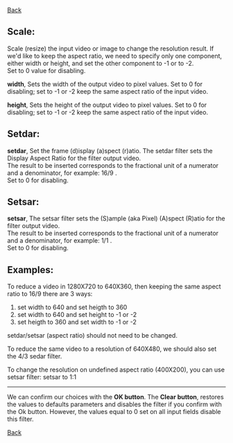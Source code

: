 [Back](../videomass2_use.md)

## Scale:

Scale (resize) the input video or image to change the resolution result. If we'd like to keep the aspect ratio, we need to specify only one component, either width or height, and set the other component to -1 or to -2.   
Set to 0 value for disabling.   

**width**, Sets the width of the output video to pixel values. Set to 0 for disabling; set to -1 or -2 keep the same 
aspect ratio of the input video.   

**height**, Sets the height of the output video to pixel values. Set to 0 for disabling; set to -1 or -2 keep the same 
aspect ratio of the input video. 

## Setdar:

**setdar**, Set the frame (d)isplay (a)spect (r)atio. The setdar filter sets the Display Aspect Ratio for the filter 
output video.   
The result to be inserted corresponds to the fractional unit of a numerator and a denominator, for example: 16/9 .   
Set to 0 for disabling.

## Setsar:

**setsar**, The setsar filter sets the (S)ample (aka Pixel) (A)spect (R)atio for the filter output video.   
The result to be inserted corresponds to the fractional unit of a numerator and a denominator, for example: 1/1 .   
Set to 0 for disabling.

## Examples:

To reduce a video in 1280X720 to 640X360, then keeping the same aspect ratio to 16/9 there are 3 ways:

1) set width to 640 and set heigth to 360   
2) set width to 640 and set height to -1 or -2   
3) set heigth to 360 and set width to -1 or -2   

setdar/setsar (aspect ratio) should not need to be changed.   

To reduce the same video to a resolution of 640X480, we should also set the 4/3 sedar filter.   

To change the resolution on undefined aspect ratio (400X200), you can use setsar filter:
setsar to 1:1   

----------------------
We can confirm our choices with the **OK button**.
The **Clear button**, restores the values to defaults parameters and disables the filter if you confirm with the Ok button. 
However, the values equal to 0 set on all input fields disable this filter.

[Back](../videomass2_use.md)
